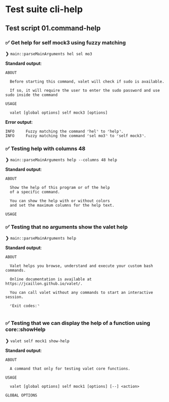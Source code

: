 # Test suite cli-help

## Test script 01.command-help

### ✅ Get help for self mock3 using fuzzy matching

❯ `main::parseMainArguments hel sel mo3`

**Standard output**:

```text
ABOUT

  Before starting this command, valet will check if sudo is available.
  
  If so, it will require the user to enter the sudo password and use sudo inside the command

USAGE

  valet [global options] self mock3 [options]

```

**Error output**:

```text
INFO     Fuzzy matching the command ⌜hel⌝ to ⌜help⌝.
INFO     Fuzzy matching the command ⌜sel mo3⌝ to ⌜self mock3⌝.
```

### ✅ Testing help with columns 48

❯ `main::parseMainArguments help --columns 48 help`

**Standard output**:

```text
ABOUT

  Show the help of this program or of the help 
  of a specific command.
  
  You can show the help with or without colors 
  and set the maximum columns for the help text.

USAGE

```

### ✅ Testing that no arguments show the valet help

❯ `main::parseMainArguments help`

**Standard output**:

```text
ABOUT

  Valet helps you browse, understand and execute your custom bash commands.
  
  Online documentation is available at https://jcaillon.github.io/valet/.
  
  You can call valet without any commands to start an interactive session.
  
  ⌜Exit codes:⌝
  
```

### ✅ Testing that we can display the help of a function using core::showHelp

❯ `valet self mock1 show-help`

**Standard output**:

```text
ABOUT

  A command that only for testing valet core functions.

USAGE

  valet [global options] self mock1 [options] [--] <action>

GLOBAL OPTIONS

```

